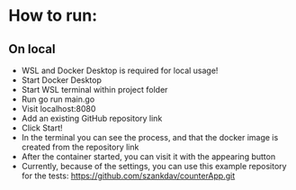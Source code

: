 # How to run:

## On local
 - WSL and Docker Desktop is required for local usage!
 - Start Docker Desktop
 - Start WSL terminal within project folder
 - Run go run main.go
 - Visit localhost:8080
 - Add an existing GitHub repository link
 - Click Start!
 - In the terminal you can see the process, and that the docker image is created from the repository link
 - After the container started, you can visit it with the appearing button
 - Currently, because of the settings, you can use this example repository for the tests: https://github.com/szankdav/counterApp.git

